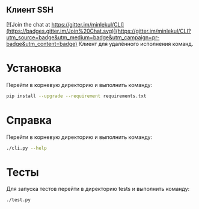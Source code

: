 Клиент SSH
---

[![Join the chat at https://gitter.im/minlekul/CLI](https://badges.gitter.im/Join%20Chat.svg)](https://gitter.im/minlekul/CLI?utm_source=badge&utm_medium=badge&utm_campaign=pr-badge&utm_content=badge)
Клиент для удалённого исполнения команд.

Установка
===
Перейти в корневую директорию и выполнить команду:
```sh
pip install --upgrade --requirement requirements.txt
```

Справка
===
Перейти в корневую директорию и выполнить команду:
```sh
./cli.py --help
```

Тесты
===
Для запуска тестов перейти в директорию tests и выполнить команду:
```sh
./test.py
```